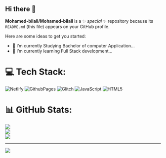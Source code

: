 ## Hi there 👋


**Mohamed-bilall/Mohamed-bilall** is a ✨ _special_ ✨ repository because its `README.md` (this file) appears on your GitHub profile.

Here are some ideas to get you started:

- 🔭 I’m currently Studying Bachelor of computer Application...
- 🌱 I’m currently learning Full Stack development...




# 💻 Tech Stack:
![Netlify](https://img.shields.io/badge/netlify-%23000000.svg?style=plastic&logo=netlify&logoColor=#00C7B7) ![GithubPages](https://img.shields.io/badge/github%20pages-121013?style=plastic&logo=github&logoColor=white) ![Glitch](https://img.shields.io/badge/glitch-%233333FF.svg?style=plastic&logo=glitch&logoColor=white) ![JavaScript](https://img.shields.io/badge/javascript-%23323330.svg?style=plastic&logo=javascript&logoColor=%23F7DF1E) ![HTML5](https://img.shields.io/badge/html5-%23E34F26.svg?style=plastic&logo=html5&logoColor=white)
# 📊 GitHub Stats:
![](https://github-readme-stats.vercel.app/api?username=Mohamed-bilall&theme=dark&hide_border=false&include_all_commits=false&count_private=false)<br/>
![](https://github-readme-streak-stats.herokuapp.com/?user=Mohamed-bilall&theme=dark&hide_border=false)<br/>
![](https://github-readme-stats.vercel.app/api/top-langs/?username=Mohamed-bilall&theme=dark&hide_border=false&include_all_commits=false&count_private=false&layout=compact)

---
[![](https://visitcount.itsvg.in/api?id=Mohamed-bilall&icon=0&color=0)](https://visitcount.itsvg.in)

<!-- Proudly created with GPRM ( https://gprm.itsvg.in ) -->
